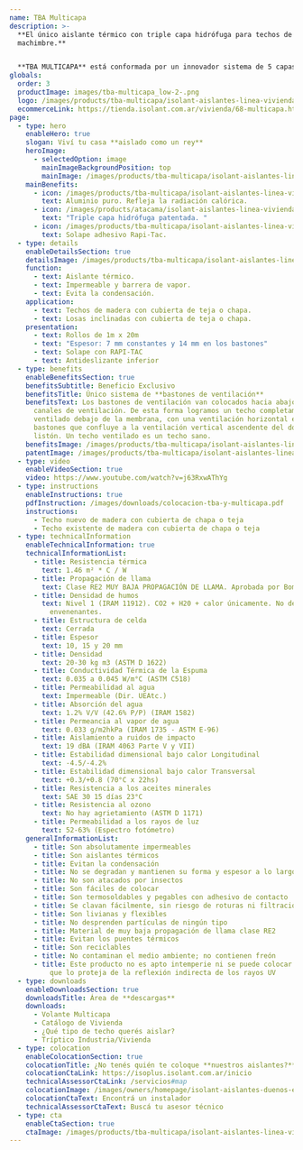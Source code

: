 ```yaml
---
name: TBA Multicapa
description: >-
  **El único aislante térmico con triple capa hidrófuga para techos de madera y
  machimbre.**


  **TBA MULTICAPA** está conformada por un innovador sistema de 5 capas que ofrecen mayor aislación térmica, triple aislación hidrófuga y mayor resistencia, para techos de viviendas.
globals:
  order: 3
  productImage: images/tba-multicapa_low-2-.png
  logo: /images/products/tba-multicapa/isolant-aislantes-linea-vivienda-tba-multicapa-logo.svg
  ecommerceLink: https://tienda.isolant.com.ar/vivienda/68-multicapa.html
page:
  - type: hero
    enableHero: true
    slogan: Viví tu casa **aislado como un rey**
    heroImage:
      - selectedOption: image
        mainImageBackgroundPosition: top
        mainImage: /images/products/tba-multicapa/isolant-aislantes-linea-vivienda-tba-multicapa-imagen-principal.jpg
    mainBenefits:
      - icon: /images/products/tba-multicapa/isolant-aislantes-linea-vivienda-tba-multicapa-beneficio-1.svg
        text: Aluminio puro. Refleja la radiación calórica.
      - icon: /images/products/atacama/isolant-aislantes-linea-vivienda-atacama-beneficio-3.svg
        text: "Triple capa hidrófuga patentada. "
      - icon: /images/products/tba-multicapa/isolant-aislantes-linea-vivienda-tba-multicapa-beneficio-3.svg
        text: Solape adhesivo Rapi-Tac.
  - type: details
    enableDetailsSection: true
    detailsImage: /images/products/tba-multicapa/isolant-aislantes-linea-vivienda-tba-multicapa-imagen-detalle.jpg
    function:
      - text: Aislante térmico.
      - text: Impermeable y barrera de vapor.
      - text: Evita la condensación.
    application:
      - text: Techos de madera con cubierta de teja o chapa.
      - text: Losas inclinadas con cubierta de teja o chapa.
    presentation:
      - text: Rollos de 1m x 20m
      - text: "Espesor: 7 mm constantes y 14 mm en los bastones"
      - text: Solape con RAPI-TAC
      - text: Antideslizante inferior
  - type: benefits
    enableBenefitsSection: true
    benefitsSubtitle: Beneficio Exclusivo
    benefitsTitle: Único sistema de **bastones de ventilación**
    benefitsText: Los bastones de ventilación van colocados hacia abajo, creando los
      canales de ventilación. De esta forma logramos un techo completamente
      ventilado debajo de la membrana, con una ventilación horizontal entre los
      bastones que confluye a la ventilación vertical ascendente del doble
      listón. Un techo ventilado es un techo sano.
    benefitsImage: /images/products/tba-multicapa/isolant-aislantes-linea-vivienda-tba-multicapa-beneficio-exclusivo.jpg
    patentImage: /images/products/tba-multicapa/isolant-aislantes-linea-vivienda-multicapa-patente.png
  - type: video
    enableVideoSection: true
    video: https://www.youtube.com/watch?v=j63RxwAThYg
  - type: instructions
    enableInstructions: true
    pdfInstruction: /images/downloads/colocacion-tba-y-multicapa.pdf
    instructions:
      - Techo nuevo de madera con cubierta de chapa o teja
      - Techo existente de madera con cubierta de chapa o teja
  - type: technicalInformation
    enableTechnicalInformation: true
    technicalInformationList:
      - title: Resistencia térmica
        text: 1.46 m² * C / W
      - title: Propagación de llama
        text: Clase RE2 MUY BAJA PROPAGACIÓN DE LLAMA. Aprobada por Bomberos Argentina.
      - title: Densidad de humos
        text: Nivel 1 (IRAM 11912). CO2 + H20 + calor únicamente. No desprende gases
          envenenantes.
      - title: Estructura de celda
        text: Cerrada
      - title: Espesor
        text: 10, 15 y 20 mm
      - title: Densidad
        text: 20-30 kg m3 (ASTM D 1622)
      - title: Conductividad Térmica de la Espuma
        text: 0.035 a 0.045 W/m°C (ASTM C518)
      - title: Permeabilidad al agua
        text: Impermeable (Dir. UEAtc.)
      - title: Absorción del agua
        text: 1.2% V/V (42.6% P/P) (IRAM 1582)
      - title: Permeancia al vapor de agua
        text: 0.033 g/m2hkPa (IRAM 1735 - ASTM E-96)
      - title: Aislamiento a ruidos de impacto
        text: 19 dBA (IRAM 4063 Parte V y VII)
      - title: Estabilidad dimensional bajo calor Longitudinal
        text: -4.5/-4.2%
      - title: Estabilidad dimensional bajo calor Transversal
        text: +0.3/+0.8 (70°C x 22hs)
      - title: Resistencia a los aceites minerales
        text: SAE 30 15 días 23°C
      - title: Resistencia al ozono
        text: No hay agrietamiento (ASTM D 1171)
      - title: Permeabilidad a los rayos de luz
        text: 52-63% (Espectro fotómetro)
    generalInformationList:
      - title: Son absolutamente impermeables
      - title: Son aislantes térmicos
      - title: Evitan la condensación
      - title: No se degradan y mantienen su forma y espesor a lo largo del tiempo
      - title: No son atacados por insectos
      - title: Son fáciles de colocar
      - title: Son termosoldables y pegables con adhesivo de contacto
      - title: Se clavan fácilmente, sin riesgo de roturas ni filtraciones
      - title: Son livianas y flexibles
      - title: No desprenden partículas de ningún tipo
      - title: Material de muy baja propagación de llama clase RE2
      - title: Evitan los puentes térmicos
      - title: Son reciclables
      - title: No contaminan el medio ambiente; no contienen freón
      - title: Este producto no es apto intemperie ni se puede colocar sin un cielorraso
          que lo proteja de la reflexión indirecta de los rayos UV
  - type: downloads
    enableDownloadsSection: true
    downloadsTitle: Área de **descargas**
    downloads:
      - Volante Multicapa
      - Catálogo de Vivienda
      - ¿Qué tipo de techo querés aislar?
      - Tríptico Industria/Vivienda
  - type: colocation
    enableColocationSection: true
    colocationTitle: ¿No tenés quién te coloque **nuestros aislantes?**
    colocationCtaLink: https://isoplus.isolant.com.ar/inicio
    technicalAssessorCtaLink: /servicios#map
    colocationImage: /images/owners/homepage/isolant-aislantes-duenos-e-inquilinos-isoplus-colocation.jpg
    colocationCtaText: Encontrá un instalador
    technicalAssessorCtaText: Buscá tu asesor técnico
  - type: cta
    enableCtaSection: true
    ctaImage: /images/products/tba-multicapa/isolant-aislantes-linea-vivienda-tba-multicapa-cta-fondo.jpg
---
```

